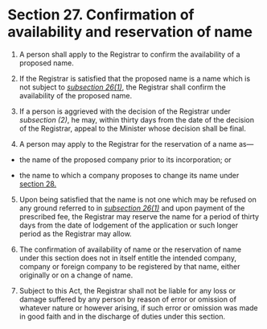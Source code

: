 # Section 27. Confirmation of availability and reservation of name

1. A person shall apply to the Registrar to confirm the availability of a proposed name.

2. If the Registrar is satisfied that the proposed name is a name which is not subject to [_subsection 26\(1\)_](section-26.-availability-of-name.md), the Registrar shall confirm the availability of the proposed name.

3. If a person is aggrieved with the decision of the Registrar under _subsection \(2\)_, he may, within thirty days from the date of the decision of the Registrar, appeal to the Minister whose decision shall be final.

4. A person may apply to the Registrar for the reservation of a name as—

  * the name of the proposed company prior to its incorporation; or

  * the name to which a company proposes to change its name under [section 28.](section-28.-change-of-name.md)

5. Upon being satisfied that the name is not one which may be refused on any ground referred to in [_subsection 26\(1\)_](section-26.-availability-of-name.md) and upon payment of the prescribed fee, the Registrar may reserve the name for a period of thirty days from the date of lodgement of the application or such longer period as the Registrar may allow.

6. The confirmation of availability of name or the reservation of name under this section does not in itself entitle the intended company, company or foreign company to be registered by that name, either originally or on a change of name.

7. Subject to this Act, the Registrar shall not be liable for any loss or damage suffered by any person by reason of error or omission of whatever nature or however arising, if such error or omission was made in good faith and in the discharge of duties under this section.

